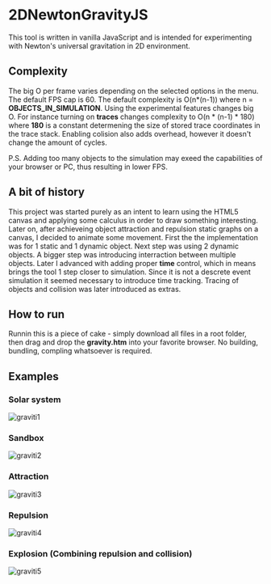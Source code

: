 # 2DNewtonGravityJS
This tool is written in vanilla JavaScript and is intended for experimenting with Newton's universal gravitation in 2D environment.

## Complexity
The big O per frame varies depending on the selected options in the menu. The default FPS cap is 60. The default complexity is O(n*(n-1)) where n = **OBJECTS_IN_SIMULATION**. Using the experimental features changes big O. For instance turning on **traces** changes complexity to O(n * (n-1) * 180) where **180** is a constant determening the size of stored trace coordinates in the trace stack. Enabling colision also adds overhead, however it doesn't change the amount of cycles.

P.S. Adding too many objects to the simulation may exeed the capabilities of your browser or PC, thus resulting in lower FPS.

## A bit of history
This project was started purely as an intent to learn using the HTML5 canvas and applying some calculus in order to draw something interesting. Later on, after achieveing object attraction and repulsion static graphs on a canvas, I decided to animate some movement. First the the implementation was for 1 static and 1 dynamic object. Next step was using 2 dynamic objects. A bigger step was introducing interraction between multiple objects. Later I advanced with adding proper **time** control, which in means brings the tool 1 step closer to simulation. Since it is not a descrete event simulation it seemed necessary to introduce time tracking. Tracing of objects and collision was later introduced as extras.

## How to run
Runnin this is a piece of cake - simply download all files in a root folder, then drag and drop the **gravity.htm** into your favorite browser. No building, bundling, compling whatsoever is required. 

## Examples
### Solar system
![graviti1](https://user-images.githubusercontent.com/1053670/37459425-aa436bf8-2850-11e8-9fee-f41302639620.gif)
### Sandbox
![graviti2](https://user-images.githubusercontent.com/1053670/37459790-dc2c6ede-2851-11e8-8d1a-e95f3a91bd6f.gif)
### Attraction
![graviti3](https://user-images.githubusercontent.com/1053670/37460081-cc2f8a9c-2852-11e8-8ecc-025cc18edc8f.gif)
### Repulsion
![graviti4](https://user-images.githubusercontent.com/1053670/37460477-ffe26ade-2853-11e8-9e96-2224761d3df9.gif)
### Explosion (Combining repulsion and collision)
![graviti5](https://user-images.githubusercontent.com/1053670/37460609-669ea634-2854-11e8-9291-1f2af0e445cc.gif)

